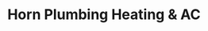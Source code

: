 ---
title: "Horn Plumbing Heating & AC"
url: /west-plains/horn-plumbing-heating-and-ac/
shop: hardware
---